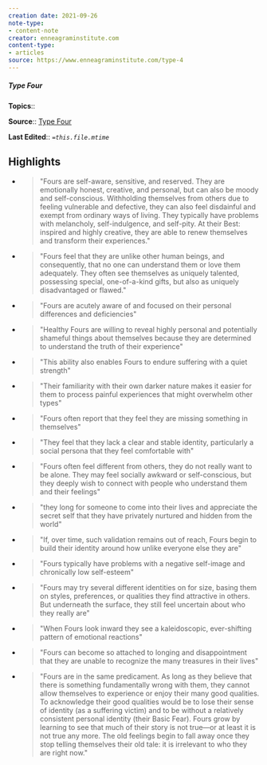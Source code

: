 ```yaml
---
creation date: 2021-09-26
note-type:
- content-note
creator: enneagraminstitute.com
content-type: 
- articles
source: https://www.enneagraminstitute.com/type-4
---
```

##### Type Four

**Topics**::  

**Source**:: [Type Four](https://www.enneagraminstitute.com/type-4)

**Last Edited**:: *`=this.file.mtime`*

## Highlights
- > "Fours are self-aware, sensitive, and reserved. They are emotionally honest, creative, and personal, but can also be moody and self-conscious. Withholding themselves from others due to feeling vulnerable and defective, they can also feel disdainful and exempt from ordinary ways of living. They typically have problems with melancholy, self-indulgence, and self-pity. At their Best: inspired and highly creative, they are able to renew themselves and transform their experiences." 

- > "Fours feel that they are unlike other human beings, and consequently, that no one can understand them or love them adequately. They often see themselves as uniquely talented, possessing special, one-of-a-kind gifts, but also as uniquely disadvantaged or flawed." 

- > "Fours are acutely aware of and focused on their personal differences and deficiencies" 

- > "Healthy Fours are willing to reveal highly personal and potentially shameful things about themselves because they are determined to understand the truth of their experience" 

- > "This ability also enables Fours to endure suffering with a quiet strength" 

- > "Their familiarity with their own darker nature makes it easier for them to process painful experiences that might overwhelm other types" 

- > "Fours often report that they feel they are missing something in themselves" 

- > "They feel that they lack a clear and stable identity, particularly a social persona that they feel comfortable with" 

- > "Fours often feel different from others, they do not really want to be alone. They may feel socially awkward or self-conscious, but they deeply wish to connect with people who understand them and their feelings" 

- > "they long for someone to come into their lives and appreciate the secret self that they have privately nurtured and hidden from the world" 

- > "If, over time, such validation remains out of reach, Fours begin to build their identity around how unlike everyone else they are" 

- > "Fours typically have problems with a negative self-image and chronically low self-esteem" 

- > "Fours may try several different identities on for size, basing them on styles, preferences, or qualities they find attractive in others. But underneath the surface, they still feel uncertain about who they really are" 

- > "When Fours look inward they see a kaleidoscopic, ever-shifting pattern of emotional reactions" 

- > "Fours can become so attached to longing and disappointment that they are unable to recognize the many treasures in their lives" 

- > "Fours are in the same predicament. As long as they believe that there is something fundamentally wrong with them, they cannot allow themselves to experience or enjoy their many good qualities. To acknowledge their good qualities would be to lose their sense of identity (as a suffering victim) and to be without a relatively consistent personal identity (their Basic Fear). Fours grow by learning to see that much of their story is not true—or at least it is not true any more. The old feelings begin to fall away once they stop telling themselves their old tale: it is irrelevant to who they are right now." 

